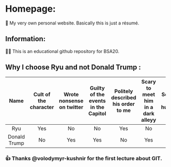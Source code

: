 # Homepage:
🤟 My very own personal website. Basically this is just a résumé.

## Information:

👨‍🎓 This is an educational github repository for BSA20.

## Why I choose Ryu and not Donald Trump :

| Name | Сult of the character  | Wrote nonsense on twitter| Guilty of the events in the Capitol | Politely described his order to me | Scary to meet him in a dark alleyy | Sense of humor |
| :---------:|:-----:|:-----:|:-----:|:-----:|:-----:|:-----:|
| Ryu       | Yes  | No| No| Yes | No | No
| Donald Trump     | No | Yes | Yes | No | Yes | No |

### 👍 Thanks @volodymyr-kushnir for the first lecture about GIT.

